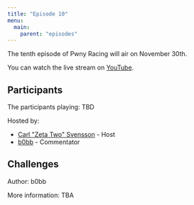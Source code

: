 ```yaml
---
title: "Episode 10"
menu:
  main:
    parent: "episodes"
---
```


The tenth episode of Pwny Racing will air on November 30th.  

You can watch the live stream on [YouTube](https://www.youtube.com/watch?v=6wmyaYP5WkA).

## Participants

The participants playing: TBD

Hosted by:

* [Carl "Zeta Two" Svensson](https://twitter.com/ZetaTwo) - Host
* [b0bb](https://twitter.com/0xb0bb) - Commentator

## Challenges

Author: b0bb

More information: TBA

